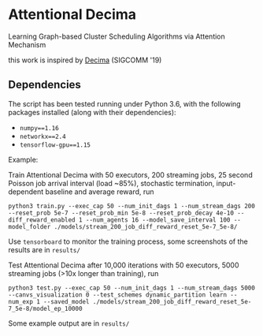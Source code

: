 # Attentional Decima

Learning Graph-based Cluster Scheduling Algorithms via Attention Mechanism

this work is inspired by [Decima](https://web.mit.edu/decima) (SIGCOMM '19) 

## Dependencies

The script has been tested running under Python 3.6, with the following packages installed (along with their dependencies):

- `numpy==1.16`
- `networkx==2.4`
- `tensorflow-gpu==1.15`

Example:

Train Attentional Decima with 50 executors, 200 streaming jobs, 25 second Poisson job arrival interval (load ~85%), stochastic termination, input-dependent baseline and average reward, run

```
python3 train.py --exec_cap 50 --num_init_dags 1 --num_stream_dags 200 --reset_prob 5e-7 --reset_prob_min 5e-8 --reset_prob_decay 4e-10 --diff_reward_enabled 1 --num_agents 16 --model_save_interval 100 --model_folder ./models/stream_200_job_diff_reward_reset_5e-7_5e-8/
```

Use `tensorboard` to monitor the training process, some screenshots of the results are in `results/`

Test Attentional Decima after 10,000 iterations with 50 executors, 5000 streaming jobs (>10x longer than training), run

```
python3 test.py --exec_cap 50 --num_init_dags 1 --num_stream_dags 5000 --canvs_visualization 0 --test_schemes dynamic_partition learn --num_exp 1 --saved_model ./models/stream_200_job_diff_reward_reset_5e-7_5e-8/model_ep_10000
```

Some example output are in `results/`

